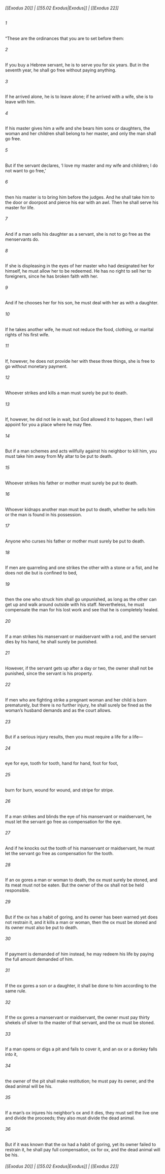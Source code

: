 
###### [[Exodus 20]] | [[55.02 Exodus|Exodus]] | [[Exodus 22]]

###### 1
“These are the ordinances that you are to set before them:
###### 2
If you buy a Hebrew servant, he is to serve you for six years. But in the seventh year, he shall go free without paying anything.
###### 3
If he arrived alone, he is to leave alone; if he arrived with a wife, she is to leave with him.
###### 4
If his master gives him a wife and she bears him sons or daughters, the woman and her children shall belong to her master, and only the man shall go free.
###### 5
But if the servant declares, ‘I love my master and my wife and children; I do not want to go free,’
###### 6
then his master is to bring him before the judges. And he shall take him to the door or doorpost and pierce his ear with an awl. Then he shall serve his master for life.
###### 7
And if a man sells his daughter as a servant, she is not to go free as the menservants do.
###### 8
If she is displeasing in the eyes of her master who had designated her for himself, he must allow her to be redeemed. He has no right to sell her to foreigners, since he has broken faith with her.
###### 9
And if he chooses her for his son, he must deal with her as with a daughter.
###### 10
If he takes another wife, he must not reduce the food, clothing, or marital rights of his first wife.
###### 11
If, however, he does not provide her with these three things, she is free to go without monetary payment.
###### 12
Whoever strikes and kills a man must surely be put to death.
###### 13
If, however, he did not lie in wait, but God allowed it to happen, then I will appoint for you a place where he may flee.
###### 14
But if a man schemes and acts willfully against his neighbor to kill him, you must take him away from My altar to be put to death.
###### 15
Whoever strikes his father or mother must surely be put to death.
###### 16
Whoever kidnaps another man must be put to death, whether he sells him or the man is found in his possession.
###### 17
Anyone who curses his father or mother must surely be put to death.
###### 18
If men are quarreling and one strikes the other with a stone or a fist, and he does not die but is confined to bed,
###### 19
then the one who struck him shall go unpunished, as long as the other can get up and walk around outside with his staff. Nevertheless, he must compensate the man for his lost work and see that he is completely healed.
###### 20
If a man strikes his manservant or maidservant with a rod, and the servant dies by his hand, he shall surely be punished.
###### 21
However, if the servant gets up after a day or two, the owner shall not be punished, since the servant is his property.
###### 22
If men who are fighting strike a pregnant woman and her child is born prematurely, but there is no further injury, he shall surely be fined as the woman’s husband demands and as the court allows.
###### 23
But if a serious injury results, then you must require a life for a life—
###### 24
eye for eye, tooth for tooth, hand for hand, foot for foot,
###### 25
burn for burn, wound for wound, and stripe for stripe.
###### 26
If a man strikes and blinds the eye of his manservant or maidservant, he must let the servant go free as compensation for the eye.
###### 27
And if he knocks out the tooth of his manservant or maidservant, he must let the servant go free as compensation for the tooth.
###### 28
If an ox gores a man or woman to death, the ox must surely be stoned, and its meat must not be eaten. But the owner of the ox shall not be held responsible.
###### 29
But if the ox has a habit of goring, and its owner has been warned yet does not restrain it, and it kills a man or woman, then the ox must be stoned and its owner must also be put to death.
###### 30
If payment is demanded of him instead, he may redeem his life by paying the full amount demanded of him.
###### 31
If the ox gores a son or a daughter, it shall be done to him according to the same rule.
###### 32
If the ox gores a manservant or maidservant, the owner must pay thirty shekels of silver to the master of that servant, and the ox must be stoned.
###### 33
If a man opens or digs a pit and fails to cover it, and an ox or a donkey falls into it,
###### 34
the owner of the pit shall make restitution; he must pay its owner, and the dead animal will be his.
###### 35
If a man’s ox injures his neighbor’s ox and it dies, they must sell the live one and divide the proceeds; they also must divide the dead animal.
###### 36
But if it was known that the ox had a habit of goring, yet its owner failed to restrain it, he shall pay full compensation, ox for ox, and the dead animal will be his.

###### [[Exodus 20]] | [[55.02 Exodus|Exodus]] | [[Exodus 22]]
